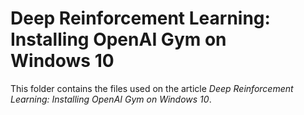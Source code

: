 # Deep Reinforcement Learning: Installing OpenAI Gym on Windows 10
This folder contains the files used on the article *Deep Reinforcement Learning: Installing OpenAI Gym on Windows 10*.
